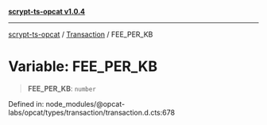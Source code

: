 [**scrypt-ts-opcat v1.0.4**](../../../README.md)

***

[scrypt-ts-opcat](../../../README.md) / [Transaction](../README.md) / FEE\_PER\_KB

# Variable: FEE\_PER\_KB

> **FEE\_PER\_KB**: `number`

Defined in: node\_modules/@opcat-labs/opcat/types/transaction/transaction.d.cts:678
